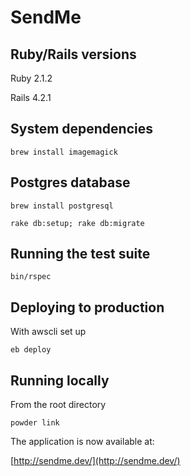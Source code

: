 # SendMe

## Ruby/Rails versions
  
Ruby 2.1.2

Rails 4.2.1

## System dependencies

```
brew install imagemagick
```

## Postgres database

```
brew install postgresql

rake db:setup; rake db:migrate
```

## Running the test suite

```
bin/rspec
```

## Deploying to production

With awscli set up

```
eb deploy
```

## Running locally

From the root directory

```
powder link
```

The application is now available at:

[http://sendme.dev/](http://sendme.dev/)
